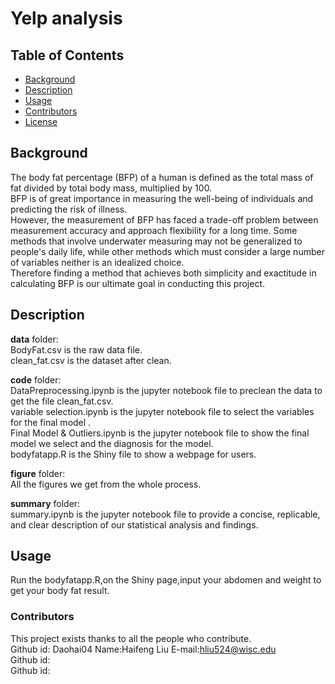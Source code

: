 
# Yelp analysis

## Table of Contents

- [Background](#background)
- [Description](#description)
- [Usage](#usage)
- [Contributors](#contributors)
- [License](#license)

## Background

The body fat percentage (BFP) of a human is defined as the total mass of fat divided by total body mass, multiplied by 100. <br/>
BFP is of great importance in measuring the well-being of individuals and predicting the risk of illness. <br/>
However, the measurement of BFP has faced a trade-off problem between measurement accuracy and approach flexibility for a long time. Some methods that involve underwater measuring may not be generalized to people's daily life, while other methods which must consider a large number of variables neither is an idealized choice. <br/>
Therefore finding a method that achieves both simplicity and exactitude in calculating BFP is our ultimate goal in conducting this project.<br/>

## Description

**data** folder:<br/>
BodyFat.csv is the raw data file.<br/>
clean_fat.csv is the dataset after clean.<br/>

**code** folder:<br/>
DataPreprocessing.ipynb is the jupyter notebook file to preclean the data to get the file clean_fat.csv.<br/>
variable selection.ipynb is the jupyter notebook file to select the variables for the final model .<br/>
Final Model & Outliers.ipynb is the jupyter notebook file to show the final model we select and the diagnosis for the model.<br/>
bodyfatapp.R is the Shiny file to show a webpage for users.<br/>

**figure** folder:<br/>
All the figures we get from the whole process.<br/>

**summary** folder:<br/>
summary.ipynb is the jupyter notebook file to provide a concise, replicable, and clear description of our statistical analysis and findings.<br/>


## Usage

Run the bodyfatapp.R,on the Shiny page,input your abdomen and weight to get your body fat result.

### Contributors
This project exists thanks to all the people who contribute.<br/>
Github id: Daohai04 Name:Haifeng Liu E-mail:hliu524@wisc.edu<br/>
Github id: <br/>
Github id: <br/>
